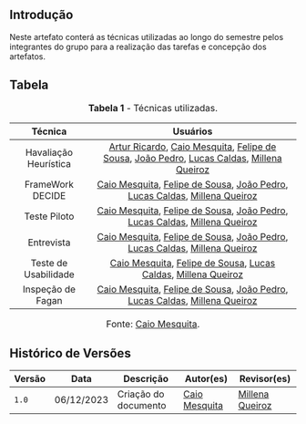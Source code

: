 ## Introdução
Neste artefato conterá as técnicas utilizadas ao longo do semestre pelos integrantes do grupo para a realização das tarefas e concepção dos artefatos.

## Tabela

<font size="3"><p style="text-align: center"><b>Tabela 1</b> - Técnicas utilizadas. </p></font>


|        Técnica     |  Usuários   | 
| :------------------------------------: | :----: | 
|Havaliação Heurística| [Artur Ricardo](https://github.com/algorithmorphic), [Caio Mesquita](https://github.com/Caiomesvie), [Felipe de Sousa](https://github.com/fsousac), [João Pedro](https://github.com/JoosPerro),  [Lucas Caldas](https://github.com/lucascaldasb), [Millena Queiroz](https://github.com/millenaqueiroz) |
|FrameWork DECIDE| [Caio Mesquita](https://github.com/Caiomesvie), [Felipe de Sousa](https://github.com/fsousac), [João Pedro](https://github.com/JoosPerro),  [Lucas Caldas](https://github.com/lucascaldasb), [Millena Queiroz](https://github.com/millenaqueiroz)|
|Teste Piloto| [Caio Mesquita](https://github.com/Caiomesvie), [Felipe de Sousa](https://github.com/fsousac), [João Pedro](https://github.com/JoosPerro),  [Lucas Caldas](https://github.com/lucascaldasb), [Millena Queiroz](https://github.com/millenaqueiroz)|
|Entrevista| [Caio Mesquita](https://github.com/Caiomesvie), [Felipe de Sousa](https://github.com/fsousac), [João Pedro](https://github.com/JoosPerro),  [Lucas Caldas](https://github.com/lucascaldasb), [Millena Queiroz](https://github.com/millenaqueiroz)|
|Teste de Usabilidade|[Caio Mesquita](https://github.com/Caiomesvie), [Felipe de Sousa](https://github.com/fsousac), [Lucas Caldas](https://github.com/lucascaldasb), [Millena Queiroz](https://github.com/millenaqueiroz)|
|Inspeção de Fagan|[Caio Mesquita](https://github.com/Caiomesvie), [Felipe de Sousa](https://github.com/fsousac), [João Pedro](https://github.com/JoosPerro),  [Lucas Caldas](https://github.com/lucascaldasb), [Millena Queiroz](https://github.com/millenaqueiroz)|

<font size="3"><p style="text-align: center">Fonte: [Caio Mesquita](https://github.com/Caiomesvie).</p></font>

</center>

## Histórico de Versões
| Versão | Data       | Descrição            | Autor(es)                                     | Revisor(es)                                          |
| ------ | ---------- | -------------------- | --------------------------------------------- | ---------------------------------------------------- |
| `1.0`  | 06/12/2023 | Criação do documento | [Caio Mesquita](https://github.com/Caiomesvie) | [Millena Queiroz](https://github.com/millenaqueiroz)  | 
